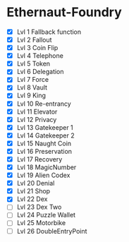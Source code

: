 # Ethernaut-Foundry

- [x] Lvl 1 Fallback function
- [x] Lvl 2 Fallout
- [x] Lvl 3 Coin Flip
- [x] Lvl 4 Telephone
- [x] Lvl 5 Token
- [x] Lvl 6 Delegation
- [x] Lvl 7 Force
- [x] Lvl 8 Vault
- [x] Lvl 9 King
- [x] Lvl 10 Re-entrancy
- [x] Lvl 11 Elevator
- [x] Lvl 12 Privacy
- [x] Lvl 13 Gatekeeper 1
- [x] Lvl 14 Gatekeeper 2
- [x] Lvl 15 Naught Coin
- [x] Lvl 16 Preservation
- [x] Lvl 17 Recovery
- [x] Lvl 18 MagicNumber
- [x] Lvl 19 Alien Codex
- [x] Lvl 20 Denial
- [x] Lvl 21 Shop
- [x] Lvl 22 Dex
- [ ] Lvl 23 Dex Two
- [ ] Lvl 24 Puzzle Wallet
- [ ] Lvl 25 Motorbike
- [ ] Lvl 26 DoubleEntryPoint
